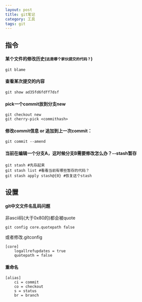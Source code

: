 ```yaml
---
layout: post
title: git笔记
category: 工具 
tags: git
---
```


## 指令

#### 某个文件的修改历史(`这是哪个家伙提交的代码？`)
    git blame
    
#### 查看某次提交的内容
    git show ad35fd6fdff7dsf

#### pick一个commit放到分支new
    git checkout new
    git cherry-pick <commithash>

#### 修改commit信息 or 追加到上一次commit：
    git commit --amend

#### 当前在编辑一个分支A，这时候分支B需要修改怎么办？--stash暂存
    git stash #先存起来
    git stash list #看看当前有哪些暂存的代码？
    git stash apply stash@{0} #恢复这个stash


## 设置

#### git中文文件名乱码问题

非ascii码(大于0x80的)都会被quote

    git config core.quotepath false

或者修改.gitconfig
    
    [core]
        logallrefupdates = true
        quotepath = false

#### 重命名                                                                                                                                                                          
    [alias]
        ci = commit
        co = checkout
        s = status
        br = branch
